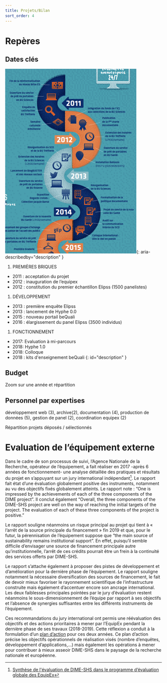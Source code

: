 ```yaml
---
title: Projets/Bilan
sort_order: 4
---
```

# Repères
## Dates clés

![Frise chronologique](img/frise-chronologique-DIME.png){: aria-describedby="description" }

1. PREMIÈRES BRIQUES
  - 2011 : acceptation du projet
  - 2012 : inauguration de l’equipex
  - 2012 : constitution du premier échantillon Elipss (1500 panelistes)
1. DÉVELOPPEMENT
  - 2013 : première enquête Elipss
  - 2013 : lancement de Hyphe 0.0
  - 2015 : nouveau portail beQuali
  - 2016 : élargissement du panel Elipss (3500 individus)
1. FONCTIONNEMENT
  - 2017: Evaluation à mi-parcours
  - 2018: Hyphe 1.0
  - 2018: Colloque
  - 2018 : kits d'enseignement beQuali
{: id="description" }

## Budget
Zoom sur une année et répartition

## Personnel par expertises
développement web (3), archive(2), documentation (4), production de données (5), gestion de panel (2), coordination equipex (2)

Répartition projets déposés / sélectionnés

# Evaluation de l’équipement externe
Dans le cadre de son processus de suivi, l’Agence Nationale de la Recherche, opérateur de l’équipement, a fait réaliser en 2017 -après 6 années de fonctionnement- une analyse détaillée des pratiques et résultats du projet en s’appuyant sur un jury international indépendant[^1]. Le rapport fait état d’une évaluation globalement positive des instruments, notamment au vu des objectifs fixés globalement atteints. Le rapport note : “One is impressed by the achievements of each of the three components of the DIME project”. Il conclut également “Overall, the three components of the DIME-SHS project are well on the way of reaching the initial targets of the project. The evaluation of each of these three components of the project is positive.”

Le rapport souligne néanmoins un risque principal au projet qui tient à « l’arrêt de la source principale du financement » fin 2019 et que, pour le futur, la pérennisation de l’équipement suppose que  “the main source of sustainability remains institutional support”. En effet, puisqu’il semble difficile d’envisager une source de financement principale autre qu’institutionnelle, l’arrêt de ces crédits pourrait être un frein à la continuité des services offerts par DIME-SHS.

Le rapport s’attache également à proposer des pistes de développement et d’amélioration pour la dernière phase de l’équipement. Le rapport souligne notamment la nécessaire diversification des sources de financement, le fait de devoir mieux favoriser le rayonnement scientifique de l’infrastructure construite mais également d’accentuer encore son ancrage international. Les deux faiblesses principales pointées par le jury d’évaluation restent néanmoins le sous-dimensionnement de l’équipe par rapport à ses objectifs et l’absence de synergies suffisantes entre les différents instruments de l’équipement.

Ces recommandations du jury international ont permis une réévaluation des objectifs et des actions prioritaires à mener par l’EquipEx pendant la dernière phase de ses travaux (2018-2019). Cette réflexion a conduit à la formulation d’un [plan d’action](docs/CDSP2018-EquipEx-PlanAction-final.pdf) pour ces deux années. Ce plan d’action précise les objectifs opérationnels de réalisation visés (nombre d’enquêtes, développement d’applications,...) mais également les opérations à mener pour contribuer à mieux asseoir DIME-SHS dans le paysage de la recherche nationale et européenne.


[^1]: [Synthèse de l'évaluation de DIME-SHS dans le programme d’évaluation globale des EquipEx](http://www.agence-nationale-recherche.fr/fileadmin/documents/2017/ANR-IA-Rapport-EQUIPEX-2016.pdf)
